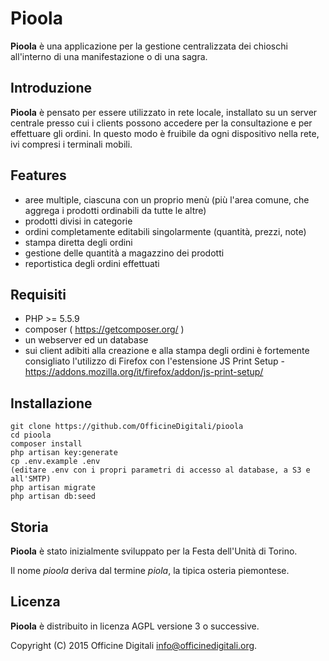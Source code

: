 # Pioola

**Pioola** è una applicazione per la gestione centralizzata dei chioschi all'interno di una manifestazione o di una sagra.

## Introduzione

**Pioola** è pensato per essere utilizzato in rete locale, installato su un server centrale presso cui i clients possono accedere per la consultazione e per effettuare gli ordini.
In questo modo è fruibile da ogni dispositivo nella rete, ivi compresi i terminali mobili.

## Features

* aree multiple, ciascuna con un proprio menù (più l'area comune, che aggrega i prodotti ordinabili da tutte le altre)
* prodotti divisi in categorie
* ordini completamente editabili singolarmente (quantità, prezzi, note)
* stampa diretta degli ordini
* gestione delle quantità a magazzino dei prodotti
* reportistica degli ordini effettuati

## Requisiti

* PHP >= 5.5.9
* composer ( https://getcomposer.org/ )
* un webserver ed un database
* sui client adibiti alla creazione e alla stampa degli ordini è fortemente consigliato l'utilizzo di Firefox con l'estensione JS Print Setup - https://addons.mozilla.org/it/firefox/addon/js-print-setup/

## Installazione

```
git clone https://github.com/OfficineDigitali/pioola
cd pioola
composer install
php artisan key:generate
cp .env.example .env
(editare .env con i propri parametri di accesso al database, a S3 e all'SMTP)
php artisan migrate
php artisan db:seed
```

## Storia

**Pioola** è stato inizialmente sviluppato per la Festa dell'Unità di Torino.

Il nome _pioola_ deriva dal termine _piola_, la tipica osteria piemontese.

## Licenza

**Pioola** è distribuito in licenza AGPL versione 3 o successive.

Copyright (C) 2015 Officine Digitali <info@officinedigitali.org>.
